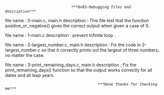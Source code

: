                                   ***0x03-debugging files and description***

file name : 0-main.c, main.h description : This file test that the function positive_or_negative() gives the correct output when given a case of 0.

file name : 1-main.c description : prevent Infinite loop .

file name : 2-largest_number.c, main.h description : Fix the code in 2-largest_number.c so that it correctly prints out the largest of three numbers, no matter the case.

file name : 3-print_remaining_days.c, main.h description : Fix the print_remaining_days() function so that the output works correctly for all dates and all leap years.

                                              ***Done thanks for checking me***
